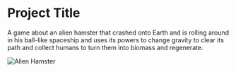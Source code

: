 # Project Title

A game about an alien hamster that crashed onto Earth and is rolling around in his ball-like spaceship and uses its powers to change gravity to clear its path and collect humans to turn them into biomass and regenerate.

![Alien Hamster](http://rakitaegor.uk/wp-content/uploads/2018/05/Background.jpg "Alien Hamster")
